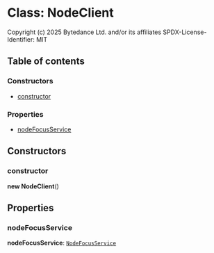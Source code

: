 # Class: NodeClient

Copyright (c) 2025 Bytedance Ltd. and/or its affiliates
SPDX-License-Identifier: MIT

## Table of contents

### Constructors

* [constructor](/en/auto-docs/free-layout-editor/classes/NodeClient.md#constructor)

### Properties

* [nodeFocusService](/en/auto-docs/free-layout-editor/classes/NodeClient.md#nodefocusservice)

## Constructors

### constructor

**new NodeClient**()

## Properties

### nodeFocusService

**nodeFocusService**: [`NodeFocusService`](/en/auto-docs/free-layout-editor/classes/NodeFocusService.md)
